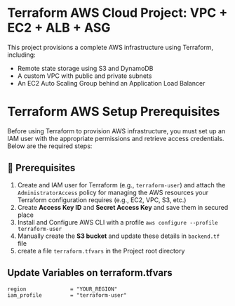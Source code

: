 # Terraform AWS Cloud Project: VPC + EC2 + ALB + ASG
This project provisions a complete AWS infrastructure using Terraform, including:
- Remote state storage using S3 and DynamoDB
- A custom VPC with public and private subnets
- An EC2 Auto Scaling Group behind an Application Load Balancer

# Terraform AWS Setup Prerequisites
Before using Terraform to provision AWS infrastructure, you must set up an IAM user with the appropriate permissions and retrieve access credentials. Below are the required steps:

## 🚀 Prerequisites
1. Create and IAM user for Terraform (e.g., `terraform-user`) and attach the `AdministratorAccess` policy for managing the AWS resources your Terraform configuration requires (e.g., EC2, VPC, S3, etc.)
2. Create **Access Key ID** and **Secret Access Key** and save them in secured place
3. Install and Configure AWS CLI with a profile `aws configure --profile terraform-user`
4. Manually create the **S3 bucket** and update these details in `backend.tf` file 
5. create a file `terraform.tfvars` in the Project root directory

## Update Variables on terraform.tfvars
```shell
region              = "YOUR_REGION"
iam_profile         = "terraform-user"

```